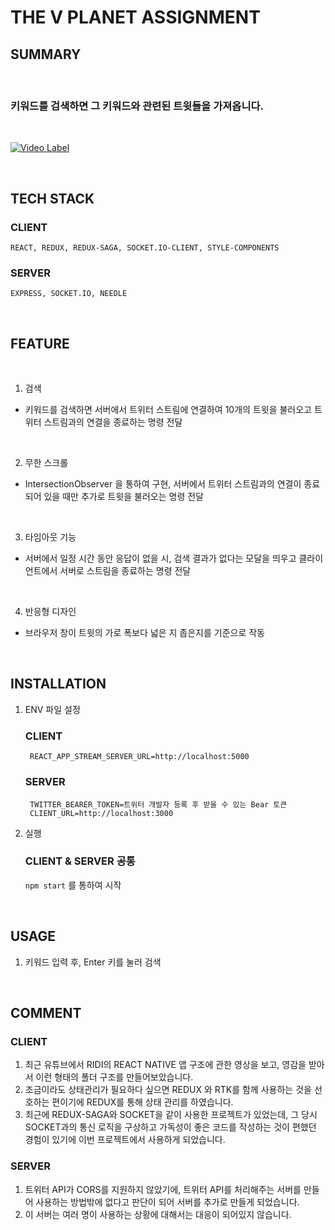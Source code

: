 # THE V PLANET ASSIGNMENT

## SUMMARY

<br/>

### 키워드를 검색하면 그 키워드와 관련된 트윗들을 가져옵니다.

<br/>

[![Video Label](http://img.youtube.com/vi/ZkdGh1UYDjw/0.jpg)](https://youtu.be/ZkdGh1UYDjw=0s)

<br/>

## TECH STACK

### CLIENT

    REACT, REDUX, REDUX-SAGA, SOCKET.IO-CLIENT, STYLE-COMPONENTS

### SERVER

    EXPRESS, SOCKET.IO, NEEDLE

<br/>

## FEATURE

<br/>

1. 검색

- 키워드를 검색하면 서버에서 트위터 스트림에 연결하여 10개의 트윗을 불러오고 트위터 스트림과의 연결을 종료하는 명령 전달

<br/>

2. 무한 스크롤

- IntersectionObserver 을 통하여 구현, 서버에서 트위터 스트림과의 연결이 종료되어 있을 때만 추가로 트윗을 불러오는 명령 전달

<br/>

3. 타임아웃 기능

- 서버에서 일정 시간 동안 응답이 없을 시, 검색 결과가 없다는 모달을 띄우고 클라이언트에서 서버로 스트림을 종료하는 명령 전달

<br/>

4. 반응형 디자인

- 브라우저 창이 트윗의 가로 폭보다 넓은 지 좁은지를 기준으로 작동

<br/>

## INSTALLATION

1. ENV 파일 설정

   ### CLIENT

   ```
    REACT_APP_STREAM_SERVER_URL=http://localhost:5000
   ```

   ### SERVER

   ```
    TWITTER_BEARER_TOKEN=트위터 개발자 등록 후 받을 수 있는 Bear 토큰
    CLIENT_URL=http://localhost:3000
   ```

2. 실행

   ### CLIENT & SERVER 공통

   `npm start` 를 통하여 시작

   <br/>

## USAGE

1. 키워드 입력 후, Enter 키를 눌러 검색

<br/>

## COMMENT

### CLIENT

1. 최근 유튜브에서 RIDI의 REACT NATIVE 앱 구조에 관한 영상을 보고, 영감을 받아서 이런 형태의 폴더 구조를 만들어보았습니다.
2. 조금이라도 상태관리가 필요하다 싶으면 REDUX 와 RTK를 함께 사용하는 것을 선호하는 편이기에 REDUX를 통해 상태 관리를 하였습니다.
3. 최근에 REDUX-SAGA와 SOCKET을 같이 사용한 프로젝트가 있었는데, 그 당시 SOCKET과의 통신 로직을 구상하고 가독성이 좋은 코드를 작성하는 것이 편했던 경험이 있기에 이번 프로젝트에서 사용하게 되었습니다.

### SERVER

1. 트위터 API가 CORS를 지원하지 않았기에, 트위터 API를 처리해주는 서버를 만들어 사용하는 방법밖에 없다고 판단이 되어 서버를 추가로 만들게 되었습니다.
2. 이 서버는 여러 명이 사용하는 상황에 대해서는 대응이 되어있지 않습니다.
